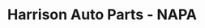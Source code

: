 ---
title: "Harrison Auto Parts - NAPA"
url: /waterville/harrison-auto-parts-napa/
shop: car parts
---